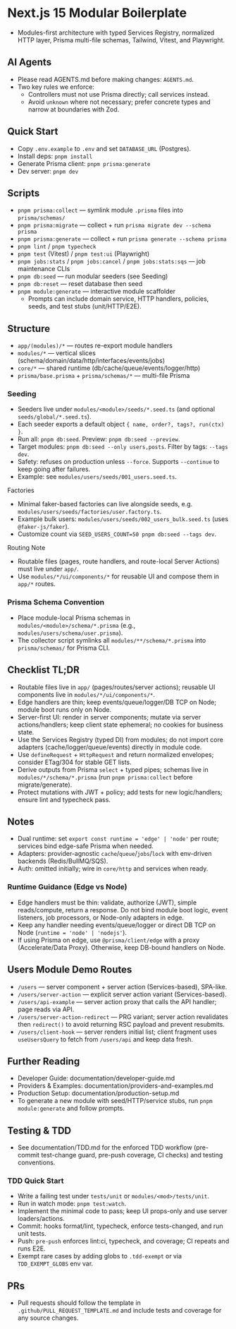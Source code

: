 # Next.js 15 Modular Boilerplate

- Modules-first architecture with typed Services Registry, normalized HTTP layer, Prisma multi-file schemas, Tailwind, Vitest, and Playwright.

## AI Agents

- Please read AGENTS.md before making changes: `AGENTS.md`.
- Two key rules we enforce:
  - Controllers must not use Prisma directly; call services instead.
  - Avoid `unknown` where not necessary; prefer concrete types and narrow at boundaries with Zod.

## Quick Start

- Copy `.env.example` to `.env` and set `DATABASE_URL` (Postgres).
- Install deps: `pnpm install`
- Generate Prisma client: `pnpm prisma:generate`
- Dev server: `pnpm dev`

## Scripts

- `pnpm prisma:collect` — symlink module `.prisma` files into `prisma/schemas/`
- `pnpm prisma:migrate` — collect + run `prisma migrate dev --schema prisma`
- `pnpm prisma:generate` — collect + run `prisma generate --schema prisma`
- `pnpm lint` / `pnpm typecheck`
- `pnpm test` (Vitest) / `pnpm test:ui` (Playwright)
- `pnpm jobs:stats` / `pnpm jobs:cancel` / `pnpm jobs:stats:sqs` — job maintenance CLIs
- `pnpm db:seed` — run modular seeders (see Seeding)
- `pnpm db:reset` — reset database then seed
- `pnpm module:generate` — interactive module scaffolder
  - Prompts can include domain service, HTTP handlers, policies, seeds, and test stubs (unit/HTTP/E2E).

## Structure

- `app/(modules)/*` — routes re-export module handlers
- `modules/*` — vertical slices (schema/domain/data/http/interfaces/events/jobs)
- `core/*` — shared runtime (db/cache/queue/events/logger/http)
- `prisma/base.prisma` + `prisma/schemas/*` — multi-file Prisma

### Seeding

- Seeders live under `modules/<module>/seeds/*.seed.ts` (and optional `seeds/global/*.seed.ts`).
- Each seeder exports a default object `{ name, order?, tags?, run(ctx) }`.
- Run all: `pnpm db:seed`. Preview: `pnpm db:seed --preview`.
- Target modules: `pnpm db:seed --only users,posts`. Filter by tags: `--tags dev`.
- Safety: refuses on production unless `--force`. Supports `--continue` to keep going after failures.
- Example: see `modules/users/seeds/001_users.seed.ts`.

Factories

- Minimal faker-based factories can live alongside seeds, e.g. `modules/users/seeds/factories/user.factory.ts`.
- Example bulk users: `modules/users/seeds/002_users_bulk.seed.ts` (uses `@faker-js/faker`).
- Customize count via `SEED_USERS_COUNT=50 pnpm db:seed --tags dev`.

Routing Note

- Routable files (pages, route handlers, and route-local Server Actions) must live under `app/`.
- Use `modules/*/ui/components/*` for reusable UI and compose them in `app/*` routes.

### Prisma Schema Convention

- Place module-local Prisma schemas in `modules/<module>/schema/*.prisma` (e.g., `modules/users/schema/user.prisma`).
- The collector script symlinks all `modules/**/schema/*.prisma` into `prisma/schemas/` for Prisma CLI.

## Checklist TL;DR

- Routable files live in `app/` (pages/routes/server actions); reusable UI components live in `modules/*/ui/components/*`.
- Edge handlers are thin; keep events/queue/logger/DB TCP on Node; module boot runs only on Node.
- Server-first UI: render in server components; mutate via server actions/handlers; keep client state ephemeral; no cookies for business state.
- Use the Services Registry (typed DI) from modules; do not import core adapters (cache/logger/queue/events) directly in module code.
- Use `defineRequest` + `HttpRequest` and return normalized envelopes; consider ETag/304 for stable GET lists.
- Derive outputs from Prisma `select` + typed pipes; schemas live in `modules/*/schema/*.prisma` (run `pnpm prisma:collect` before migrate/generate).
- Protect mutations with JWT + policy; add tests for new logic/handlers; ensure lint and typecheck pass.

## Notes

- Dual runtime: set `export const runtime = 'edge' | 'node'` per route; services bind edge-safe Prisma when needed.
- Adapters: provider-agnostic `cache`/`queue`/`jobs`/`lock` with env-driven backends (Redis/BullMQ/SQS).
- Auth: omitted initially; wire in `core/http` and services when ready.

### Runtime Guidance (Edge vs Node)

- Edge handlers must be thin: validate, authorize (JWT), simple reads/compute, return a response. Do not bind module boot logic, event listeners, job processors, or Node-only adapters in edge.
- Keep any handler needing events/queue/logger or direct DB TCP on Node (`runtime = 'node' | 'nodejs'`).
- If using Prisma on edge, use `@prisma/client/edge` with a proxy (Accelerate/Data Proxy). Otherwise, keep DB-bound handlers on Node.

## Users Module Demo Routes

- `/users` — server component + server action (Services-based), SPA-like.
- `/users/server-action` — explicit server action variant (Services-based).
- `/users/api-example` — server action proxy that calls the API handler; page reads via API.
- `/users/server-action-redirect` — PRG variant; server action revalidates then `redirect()` to avoid returning RSC payload and prevent resubmits.
- `/users/client-hook` — server renders initial list; client fragment uses `useUsersQuery` to fetch from `/users/api` and keep data fresh.

## Further Reading

- Developer Guide: documentation/developer-guide.md
- Providers & Examples: documentation/providers-and-examples.md
- Production Setup: documentation/production-setup.md
- To generate a new module with seed/HTTP/service stubs, run `pnpm module:generate` and follow prompts.

## Testing & TDD

- See documentation/TDD.md for the enforced TDD workflow (pre-commit test-change guard, pre-push coverage, CI checks) and testing conventions.

### TDD Quick Start

- Write a failing test under `tests/unit` or `modules/<mod>/tests/unit`.
- Run in watch mode: `pnpm test:watch`.
- Implement the minimal code to pass; keep UI props-only and use server loaders/actions.
- Commit: hooks format/lint, typecheck, enforce tests-changed, and run unit tests.
- Push: `pre-push` enforces lint:ci, typecheck, and coverage; CI repeats and runs E2E.
- Exempt rare cases by adding globs to `.tdd-exempt` or via `TDD_EXEMPT_GLOBS` env var.

## PRs

- Pull requests should follow the template in `.github/PULL_REQUEST_TEMPLATE.md` and include tests and coverage for any source changes.

